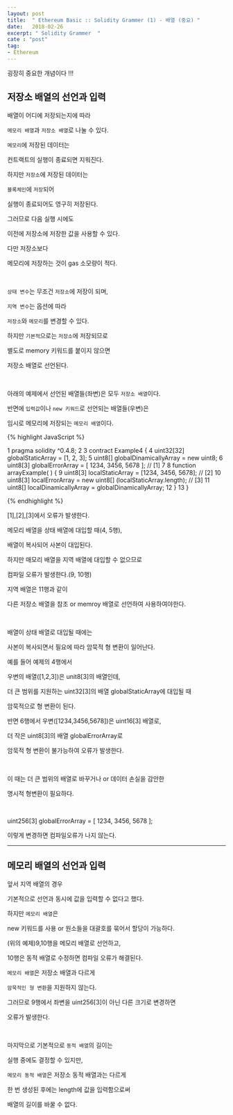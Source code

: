 ```yaml
---
layout: post
title:  " Ethereum Basic :: Solidity Grammer (1) - 배열 (중요) "
date:   2018-02-26
excerpt: " Solidity Grammer  "
cate : "post"
tag:
- Ethereum
---
```


굉장히 중요한 개념이다 !!! 

## 저장소 배열의 선언과 입력

배열이 어디에 저장되는지에 따라

`메모리 배열`과 `저장소 배열`로 나눌 수 있다.

`메모리`에 저장된 데이터는 

컨트랙트의 실행이 종료되면 지워진다.

하지만 `저장소`에 저장된 데이터는 

`블록체인`에 `저장`되어 

실행이 종료되어도 영구히 저장된다.

그러므로 다음 실행 시에도 

이전에 저장소에 저장한 값을 사용할 수 있다.

다만 저장소보다 

메모리에 저장하는 것이 gas 소모량이 적다.

<br>

`상태 변수`는 무조건 `저장소`에 저장이 되며,

`지역 변수`는 옵션에 따라 

`저장소`와 `메모리`를 변경할 수 있다.

하지만 `기본적`으로는 `저장소`에 저장되므로 

별도로 memory 키워드를 붙이지 않으면

저장소 배열로 선언된다.

<br>

아래의 예제에서 선언된 배열들(좌변)은 모두 `저장소 배열`이다.

반면에 `입력값`이나 `new 키워드`로 선언되는 배열들(우변)은 

임시로 메모리에 저장되는 `메모리 배열`이다.


{% highlight JavaScript %}

1 pragma solidity ^0.4.8; 
2
3 contract Example4 {
4    uint32[32] globalStaticArray = [1, 2, 3];
5    uint8[] globalDinamicallyArray = new uint8[](7);
6    uint8[3] globalErrorArray = [ 1234, 3456, 5678 ];       // [1]
7
8    function arrayExample( ) {
9        uint8[3] localStaticArray = [1234, 3456, 5678];     // [2]
10        uint8[3] localErrorArray = new uint8[] (localStaticArray.length);  // [3]
11        uint8[] localDinamicallyArray = globalDinamicallyArray;
12    }
13 }

{% endhighlight %}

[1],[2],[3]에서 오류가 발생한다.

메모리 배열을 상태 배열에 대입할 때(4, 5행),

배열이 복사되어 사본이 대입된다.

하지만 매모리 배열을 지역 배열에 대입할 수 없으므로

컴파일 오류가 발생한다.(9, 10행)

지역 배열은 11행과 같이 

다른 저장소 배열을 참조 or memroy 배열로 선언하여 사용하여야한다.

<br>

배열이 상태 배열로 대입될 때에는

사본이 복사되면서 필요에 따라 암묵적 형 변환이 일어난다.

예를 들어 예제의 4행에서

우변의 배열([1,2,3])은 unit8[3]의 배열인데,

더 큰 범위를 지원하는 uint32[3]의 배열 globalStaticArray에 대입될 때

암묵적으로 형 변환이 된다.

반면 6행에서 우변([1234,3456,5678])은 uint16[3] 배열로,

더 작은 uint8[3]의 배열 globalErrorArray로

암묵적 형 변환이 불가능하여 오류가 발생한다.

<br>

이 때는 더 큰 범위의 배열로 바꾸거나 or 데이터 손실을 감안한

명시적 형변환이 필요하다.

<br>

uint256[3] globalErrorArray = [ 1234, 3456, 5678 ];

이렇게 변경하면 컴파일오류가 나지 않는다.
    


---

## 메모리 배열의 선언과 입력

앞서 지역 배열의 경우

기본적으로 선언과 동시에 값을 입력할 수 없다고 했다.

하지만 `메모리 배열`은 

new 키워드를 사용 or 원소들을 대괄호를 묶어서 할당이 가능하다.

(위의 예제)9,10행을 메모리 배열로 선언하고,

10행은 동적 배열로 수정하면 컴파일 오류가 해결된다.

`메모리 배열`은 저장소 배열과 다르게

`암묵적인 형 변환`을 지원하지 않는다. 

그러므로 9행에서 좌변을 uint256[3]이 아닌 다른 크기로 변경하면

오류가 발생한다.

<br>

마지막으로 기본적으로 `동적 배열`의 길이는

실행 중에도 결정할 수 있지만,

`메모리 동적 배열`은 저장소 동적 배열과는 다르게

한 번 생성된 후에는 length에 값을 입력함으로써

배열의 길이를 바꿀 수 없다.



